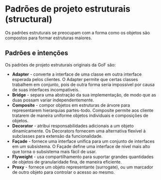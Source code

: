 # Padrões de projeto estruturais (structural)

Os padrões estruturais se preocupam com a forma como os objetos são compostos para formar estruturas maiores.

## Padrões e intenções

Os padrões de projeto estruturais originais da GoF são:

- **Adapter** - converte a interface de uma classe em outra interface esperada pelos clientes. O Adapter permite que certas classes trabalhem em conjunto, pois de outra forma seria impossível por causa de suas interfaces incompatíveis.
- **Bridge** - separa uma abstração da sua implementação, de modo que as duas possam variar independentemente.
- **Composite** - compor objetos em estruturas de árvore para representarem hierarquias partes-todo. Composite permite aos cliente tratarem de maneira uniforme objetos individuais e composições de objetos.
- **Decorator** - atribui responsabilidades adicionais a um objeto dinamicamente. Os Decorators fornecem uma alternativa flexível à subclasses para extensão da funcionalidade.
- **Façade** - fornece uma interface unifica para um conjunto de interfaces em um subsistema. O Façade define uma interface de nível mais alto que torna o subsistema mais fácil de usar.
- **Flyweight** - usa compartilhamento para suportar grandes quantidades de objetos de granularidade fina, de maneira eficiente.
- **Proxy** - fornece um objeto representante (surrogate), ou um marcador de outro objeto para controlar o acesso ao mesmo. 